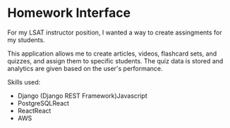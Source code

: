 # Homework Interface

For my LSAT instructor position, I wanted a way to create assingments for my students.

This application allows me to create articles, videos, flashcard sets, and quizzes, and assign them to specific students. The quiz data is stored and analytics are given based on the user's performance.

Skills used:

- Django (Django REST Framework)Javascript
- PostgreSQLReact
- ReactReact
- AWS
